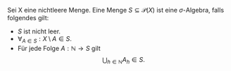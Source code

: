 Sei X eine nichtleere Menge. Eine Menge $S\subseteq \mathcal{P}(X)$ ist eine $\sigma$-Algebra, falls folgendes gilt:
- $S$ ist nicht leer.
- $\forall_{A\in S}: X\setminus A\in S.$
- Für jede Folge $A:\mathbb{N}\to S$ gilt $$\bigcup_{h\in \mathbb{N}}A_h\in S.$$